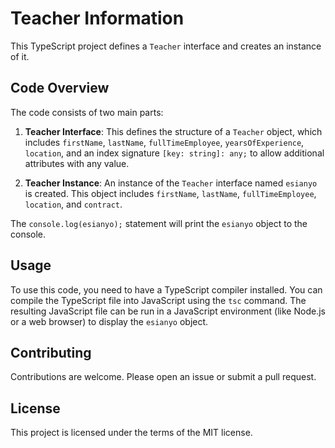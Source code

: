 # Teacher Information

This TypeScript project defines a `Teacher` interface and creates an instance of it.

## Code Overview

The code consists of two main parts:

1. **Teacher Interface**: This defines the structure of a `Teacher` object, which includes `firstName`, `lastName`, `fullTimeEmployee`, `yearsOfExperience`, `location`, and an index signature `[key: string]: any;` to allow additional attributes with any value.

2. **Teacher Instance**: An instance of the `Teacher` interface named `esianyo` is created. This object includes `firstName`, `lastName`, `fullTimeEmployee`, `location`, and `contract`.

The `console.log(esianyo);` statement will print the `esianyo` object to the console.

## Usage

To use this code, you need to have a TypeScript compiler installed. You can compile the TypeScript file into JavaScript using the `tsc` command. The resulting JavaScript file can be run in a JavaScript environment (like Node.js or a web browser) to display the `esianyo` object.

## Contributing

Contributions are welcome. Please open an issue or submit a pull request.

## License

This project is licensed under the terms of the MIT license.
